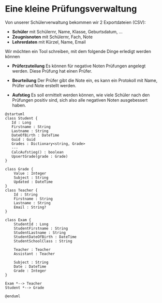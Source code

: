 # Eine kleine Prüfungsverwaltung

Von unserer Schülerverwaltung bekommen wir 2 Exportdateien (CSV):

- **Schüler** mit Schülernr, Name, Klasse, Geburtsdatum, ...
- **Zeugnisnoten** mit Schülernr, Fach, Note
- **Lehrerdaten** mit Kürzel, Name, Email

Wir möchten ein Tool schreiben, mit dem folgende
Dinge erledigt werden können

- **Prüferzuteilung** Es können für negative Noten Prüfungen angelegt werden. Diese Prüfung hat einen Prüfer.

- **Beurteilung** Der Prüfer gibt die Note ein, es kann ein Protokoll mit Name, Prüfer und Note erstellt werden.

- **Aufstieg** Es soll ermittelt werden können, wie viele Schüler nach den Prüfungen positiv sind, sich also alle negativen Noten ausgebessert haben.

```plantuml
@startuml
class Student {
   Id : Long
   Firstname : String
   Lastname : String
   DateOfBirth : DateTime
   Guid : Guid
   Grades : Dictionary<string, Grade>
   ---
   CalcAufstieg() : boolean
   UpsertGrade(grade : Grade)
}

class Grade {
    Value : Integer
    Subject : String
    Updated : DateTime
}
class Teacher {
    Id : String
    Firstname : String
    Lastname : String
    Email : String?
}

class Exam {
    StudentId : Long
    StudentFirstname : String
    StudentLastname : String
    StudentDateOfBirth : DateTime
    StudentSchoolClass : String

    Teacher : Teacher
    Assistant : Teacher

    Subject : String
    Date : DateTime
    Grade : Integer
}

Exam *--> Teacher
Student *--> Grade

@enduml
```
